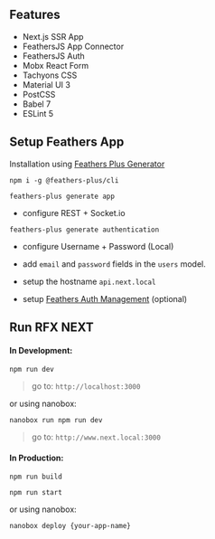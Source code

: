 ## Features

* Next.js SSR App
* FeathersJS App Connector
* FeathersJS Auth
* Mobx React Form
* Tachyons CSS
* Material UI 3
* PostCSS
* Babel 7
* ESLint 5

## Setup Feathers App

Installation using [Feathers Plus Generator](https://generator.feathers-plus.com/get-started/)

`npm i -g @feathers-plus/cli`

`feathers-plus generate app`

* configure REST + Socket.io

`feathers-plus generate authentication`

* configure Username + Password (Local)

* add `email` and `password` fields in the `users` model.

* setup the hostname `api.next.local`

* setup [Feathers Auth Management](https://github.com/feathers-plus/feathers-authentication-management) (optional)

## Run RFX NEXT

#### In Development:

`npm run dev`

> go to: `http://localhost:3000`

or using nanobox:

`nanobox run npm run dev`

> go to: `http://www.next.local:3000`

#### In Production:

`npm run build`

`npm run start`

or using nanobox:

`nanobox deploy {your-app-name}`
